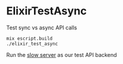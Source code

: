 # ElixirTestAsync

Test sync vs async API calls

```
mix escript.build
./elixir_test_async
```


Run the [slow server](https://github.com/davidoram/slow-server) as our test API backend
